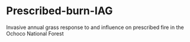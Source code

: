 # Prescribed-burn-IAG
Invasive annual grass response to and influence on prescribed fire in the Ochoco National Forest
